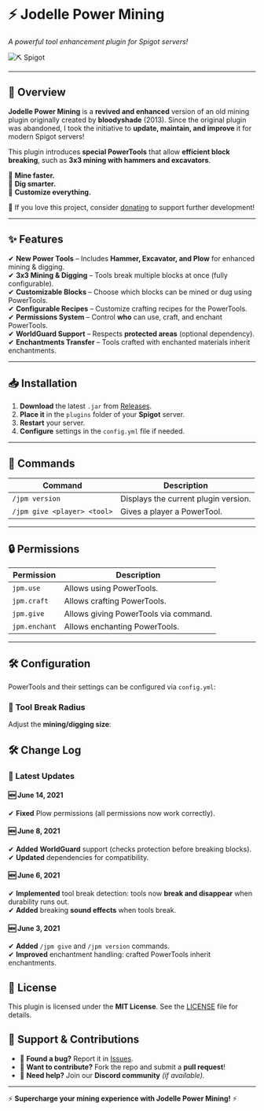 # ⚡ Jodelle Power Mining  
*A powerful tool enhancement plugin for Spigot servers!*  

![⛏️ Spigot](https://img.shields.io/badge/Platform-Spigot-blue)  

---

## 📌 Overview  
**Jodelle Power Mining** is a **revived and enhanced** version of an old mining plugin originally created by **bloodyshade** (2013). Since the original plugin was abandoned, I took the initiative to **update, maintain, and improve** it for modern Spigot servers!  

This plugin introduces **special PowerTools** that allow **efficient block breaking**, such as **3x3 mining with hammers and excavators**.  

🔹 **Mine faster.**  
🔹 **Dig smarter.**  
🔹 **Customize everything.**  

💖 If you love this project, consider [donating](https://www.paypal.com/donate?hosted_button_id=QG8WUHMEEBXWW) to support further development!  

---

## ✨ Features  
✔ **New Power Tools** – Includes **Hammer, Excavator, and Plow** for enhanced mining & digging.  
✔ **3x3 Mining & Digging** – Tools break multiple blocks at once (fully configurable).  
✔ **Customizable Blocks** – Choose which blocks can be mined or dug using PowerTools.  
✔ **Configurable Recipes** – Customize crafting recipes for the PowerTools.  
✔ **Permissions System** – Control **who** can use, craft, and enchant PowerTools.  
✔ **WorldGuard Support** – Respects **protected areas** (optional dependency).  
✔ **Enchantments Transfer** – Tools crafted with enchanted materials inherit enchantments.  

---

## 📥 Installation  
1. **Download** the latest `.jar` from [Releases](https://github.com/your-repo/jodelle-power-mining/releases).  
2. **Place it** in the `plugins` folder of your **Spigot** server.  
3. **Restart** your server.  
4. **Configure** settings in the `config.yml` file if needed.  

---

## 🔧 Commands  

| Command | Description |
|---------|------------|
| `/jpm version` | Displays the current plugin version. |
| `/jpm give <player> <tool>` | Gives a player a PowerTool. |

---

## 🔒 Permissions  

| Permission | Description |
|------------|------------|
| `jpm.use` | Allows using PowerTools. |
| `jpm.craft` | Allows crafting PowerTools. |
| `jpm.give` | Allows giving PowerTools via command. |
| `jpm.enchant` | Allows enchanting PowerTools. |

---

## 🛠 Configuration  
PowerTools and their settings can be configured via `config.yml`:  

### 🔹 **Tool Break Radius**  
Adjust the **mining/digging size**:  


## 🛠 Change Log  

### 📅 Latest Updates  

#### 🆕 June 14, 2021  
✔ **Fixed** Plow permissions (all permissions now work correctly).  

#### 🆕 June 8, 2021  
✔ **Added** **WorldGuard** support (checks protection before breaking blocks).  
✔ **Updated** dependencies for compatibility.  

#### 🆕 June 6, 2021  
✔ **Implemented** tool break detection: tools now **break and disappear** when durability runs out.  
✔ **Added** breaking **sound effects** when tools break.  

#### 🆕 June 3, 2021  
✔ **Added** `/jpm give` and `/jpm version` commands.  
✔ **Improved** enchantment handling: crafted PowerTools inherit enchantments.  

## 📜 License  
This plugin is licensed under the **MIT License**. See the [LICENSE](LICENSE) file for details.  

## 💬 Support & Contributions  
- 🐛 **Found a bug?** Report it in [Issues](../../issues).  
- 🔧 **Want to contribute?** Fork the repo and submit a **pull request**!  
- 💬 **Need help?** Join our **Discord community** *(if available).*  

---

⚡ **Supercharge your mining experience with Jodelle Power Mining!** ⚡  


